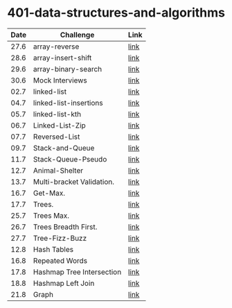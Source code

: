 # 401-data-structures-and-algorithms

| Date | Challenge                 | Link                                                       |
| ---- | ------------------------- | ---------------------------------------------------------- |
| 27.6 | array-reverse             | [link](./arrayReverse/README.md)                           |
| 28.6 | array-insert-shift        | [link](./arrayInsertShift/README.md)                       |
| 29.6 | array-binary-search       | [link](./arrayBinarySearch/README.md)                      |
| 30.6 | Mock Interviews           | [link]()                                                   |
| 02.7 | linked-list               | [link](./linkedList/linked-list/README.md)                 |
| 04.7 | linked-list-insertions    | [link](./linkedList/linked-list/linked-list-insertions.md) |
| 05.7 | linked-list-kth           | [link](./linkedList/linked-list/linked-list-kth.md)        |
| 06.7 | Linked-List-Zip           | [link](./linkedList/linked-list/linkedListZip.md)          |
| 07.7 | Reversed-List             | [link](./linkedList/linked-list/reversed-list.jpg)         |
| 09.7 | Stack-and-Queue           | [link](./Stack-and-Queue/README.md)                        |
| 11.7 | Stack-Queue-Pseudo        | [link](./Stack-and-Queue/stack-queue-pseudo.md)            |
| 12.7 | Animal-Shelter            | [link](./Animal-Shelter/README.md)                         |
| 13.7 | Multi-bracket Validation. | [link](./Stack-Queue-Brackets/README.md)                   |
| 16.7 | Get-Max.                  | [link](./Stack-and-Queue/get-max.jpg)                      |
| 17.7 | Trees.                    | [link](./Trees/README.md)                                  |
| 25.7 | Trees Max.                | [link](./Trees/Tree-Max.md)                                |
| 26.7 | Trees Breadth First.      | [link](./Trees/breadthFirst.md)                            |
| 27.7 | Tree-Fizz-Buzz            | [link](./Trees/karyTree.md)                                |
| 12.8 | Hash Tables               | [link](./Hash-Tables/hashTables.md)                        |
| 16.8 | Repeated Words            | [link](./Hash-Tables/repeatedWords..md)                    |
| 17.8 | Hashmap Tree Intersection | [link](./Hash-Tables/treeIntersection.md)                  |
| 18.8 | Hashmap Left Join         | [link](./Hash-Tables/hashmapLeftJoin.md)                   |
| 21.8 | Graph                     | [link](./graph/README.md)                                  |
